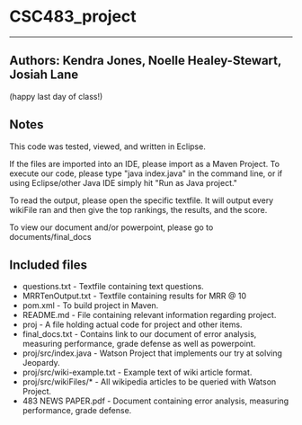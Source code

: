 # CSC483_project
-----------------

## Authors: Kendra Jones, Noelle Healey-Stewart, Josiah Lane

(happy last day of class!)

## Notes

This code was tested, viewed, and written in Eclipse.

If the files are imported into an IDE, please import as a Maven Project. To execute our code, please type "java index.java" in the command line, or if using Eclipse/other Java IDE simply hit "Run as Java project."

To read the output, please open the specific textfile. It will output every wikiFile ran and then give the top rankings, the results, and the score.

To view our document and/or powerpoint, please go to documents/final_docs

## Included files

*    questions.txt - Textfile containing text questions.
*    MRRTenOutput.txt - Textfile containing results for MRR @ 10
*    pom.xml - To build project in Maven.
*    README.md - File containing relevant information regarding project.
*    proj - A file holding actual code for project and other items.
*    final_docs.txt - Contains link to our document of error analysis, measuring performance, grade defense as well as powerpoint.
*    proj/src/index.java - Watson Project that implements our try at solving Jeopardy.
*    proj/src/wiki-example.txt - Example text of wiki article format.
*    proj/src/wikiFiles/* - All wikipedia articles to be queried with Watson Project.
*    483 NEWS PAPER.pdf - Document containing error analysis, measuring performance, grade defense.
